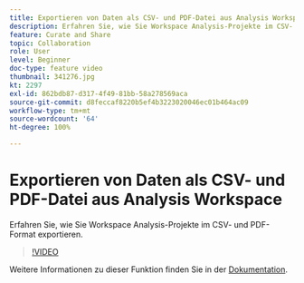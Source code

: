 ```yaml
---
title: Exportieren von Daten als CSV- und PDF-Datei aus Analysis Workspace
description: Erfahren Sie, wie Sie Workspace Analysis-Projekte im CSV- und PDF-Format exportieren.
feature: Curate and Share
topic: Collaboration
role: User
level: Beginner
doc-type: feature video
thumbnail: 341276.jpg
kt: 2297
exl-id: 862bdb87-d317-4f49-81bb-58a278569aca
source-git-commit: d8feccaf8220b5ef4b3223020046ec01b464ac09
workflow-type: tm+mt
source-wordcount: '64'
ht-degree: 100%

---
```


# Exportieren von Daten als CSV- und PDF-Datei aus Analysis Workspace

Erfahren Sie, wie Sie Workspace Analysis-Projekte im CSV- und PDF-Format exportieren.

>[!VIDEO](https://video.tv.adobe.com/v/341276/?quality=12&learn=on)

Weitere Informationen zu dieser Funktion finden Sie in der [Dokumentation](https://experienceleague.adobe.com/docs/analytics/analyze/analysis-workspace/curate-share/download-send.html?lang=de).
